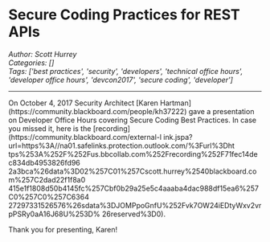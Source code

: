 # Secure Coding Practices for REST APIs
*Author: Scott Hurrey*  
*Categories: []*  
*Tags: ['best practices', 'security', 'developers', 'technical office hours', 'developer office hours', 'devcon2017', 'secure coding', 'developer']*  
<hr />
On October 4, 2017 Security Architect [Karen
Hartman](https://community.blackboard.com/people/kh37222) gave a presentation
on Developer Office Hours covering Secure Coding Best Practices. In case you
missed it, here is the [recording](https://community.blackboard.com/external-l
ink.jspa?url=https%3A//na01.safelinks.protection.outlook.com/%3Furl%3Dht
tps%253A%252F%252Fus.bbcollab.com%252Frecording%252F71fec14dec834db4953826fd96
2a3bca%26data%3D02%257C01%257Cscott.hurrey%2540blackboard.com%257C2dad22f1f8a0
415e1f1808d50b4145fc%257Cbf0b29a25e5c4aaaba4dac988df15ea6%257C0%257C0%257C6364
27297331526576%26sdata%3DJOMPpoGnfU%252Fvk7OW24iEDtyWxv2vrpPSRy0aA16J68U%253D%
26reserved%3D0).

Thank you for presenting, Karen!

